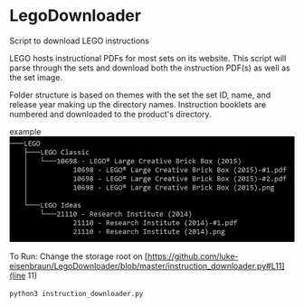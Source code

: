 # LegoDownloader
Script to download LEGO instructions

LEGO hosts instructional PDFs for most sets on its website. This script will parse through the sets and download both the instruction PDF(s) as well as the set image. 

Folder structure is based on themes with the set the set ID, name, and release year making up the directory names. Instruction booklets are numbered and downloaded to the product's directory.

example
![Folder Structure](https://github.com/luke-eisenbraun/LegoDownloader/blob/master/lego.png)

To Run:
Change the storage root on [https://github.com/luke-eisenbraun/LegoDownloader/blob/master/instruction_downloader.py#L11](line 11)

`python3 instruction_downloader.py`